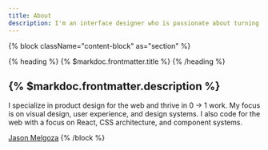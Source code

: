 ```yaml
---
title: About
description: I'm an interface designer who is passionate about turning complex problems into simple and elegant solutions.
---
```


{% block className="content-block" as="section" %}

{% heading %}
{% $markdoc.frontmatter.title %}
{% /heading %}

## {% $markdoc.frontmatter.description %}

I specialize in product design for the web and thrive in 0 → 1 work. My focus is on visual design, user experience, and design systems. I also code for the web with a focus on React, CSS architecture, and component systems.

[Jason Melgoza](/)
{% /block %}